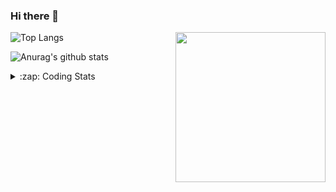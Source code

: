 ### Hi there 👋

<!--
**tao8687/tao8687** is a ✨ _special_ ✨ repository because its `README.md` (this file) appears on your GitHub profile.

Here are some ideas to get you started:

- 🔭 I’m currently working on ...
- 🌱 I’m currently learning ...
- 👯 I’m looking to collaborate on ...
- 🤔 I’m looking for help with ...
- 💬 Ask me about ...
- 📫 How to reach me: ...
- 😄 Pronouns: ...
- ⚡ Fun fact: ...
-->

<img align='right' src="https://media.giphy.com/media/M9gbBd9nbDrOTu1Mqx/giphy.gif" width="240">

  
![Top Langs](https://github-readme-stats.vercel.app/api/top-langs/?username=tao8687&layout=compact&title_color=23238E&text_color=A67D3D)

![Anurag's github stats](https://github-readme-stats.vercel.app/api?username=tao8687&show_icons=true&&text_color=A67D3D&title_color=23238E&show_icons=false&count_private=true&hide=stars)

<details>
  <summary>:zap: Coding Stats</summary>
  <br>
    
<!--START_SECTION:waka-->

```txt
From: 07 November 2023 - To: 14 November 2023

C++      2 hrs 10 mins   ██████████████▒░░░░░░░░░░   57.10 %
C        40 mins         ████▒░░░░░░░░░░░░░░░░░░░░   17.48 %
Python   36 mins         ████░░░░░░░░░░░░░░░░░░░░░   16.06 %
Other    16 mins         █▓░░░░░░░░░░░░░░░░░░░░░░░   07.01 %
Text     5 mins          ▓░░░░░░░░░░░░░░░░░░░░░░░░   02.35 %
```

<!--END_SECTION:waka-->
</details>
